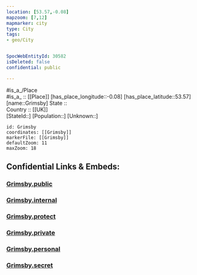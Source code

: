 ```yaml
---
location: [53.57,-0.08] 
mapzoom: [7,12] 
mapmarker: city 
type: City
tags:
- geo/City


SpocWebEntityId: 30582
isDeleted: false
confidential: public

---
```

#is_a_/Place  
#is_a_ :: [[Place]] 
[has_place_longitude::-0.08] 
[has_place_latitude::53.57] 
[name::Grimsby] 
State ::  
Country :: [[UK]]  
[StateId::] 
[Population::] 
[Unknown::] 


```leaflet
id: Grimsby
coordinates: [[Grimsby]] 
markerFile: [[Grimsby]] 
defaultZoom: 11 
maxZoom: 18
```


## Confidential Links & Embeds: 

### [Grimsby.public](/_public/\Earth\Continent\Europe\Europe~North\UK\England\Regions~England\Yorkshire_and_the_Humber\Lincolnshire~North-East\cities~Lincolnshire~North-EastGrimsby.public.md) 

### [Grimsby.internal](/_internal/\Earth\Continent\Europe\Europe~North\UK\England\Regions~England\Yorkshire_and_the_Humber\Lincolnshire~North-East\cities~Lincolnshire~North-EastGrimsby.internal.md) 

### [Grimsby.protect](/_protect/\Earth\Continent\Europe\Europe~North\UK\England\Regions~England\Yorkshire_and_the_Humber\Lincolnshire~North-East\cities~Lincolnshire~North-EastGrimsby.protect.md) 

### [Grimsby.private](/_private/\Earth\Continent\Europe\Europe~North\UK\England\Regions~England\Yorkshire_and_the_Humber\Lincolnshire~North-East\cities~Lincolnshire~North-EastGrimsby.private.md) 

### [Grimsby.personal](/_personal/\Earth\Continent\Europe\Europe~North\UK\England\Regions~England\Yorkshire_and_the_Humber\Lincolnshire~North-East\cities~Lincolnshire~North-EastGrimsby.personal.md) 

### [Grimsby.secret](/_secret/\Earth\Continent\Europe\Europe~North\UK\England\Regions~England\Yorkshire_and_the_Humber\Lincolnshire~North-East\cities~Lincolnshire~North-EastGrimsby.secret.md)

